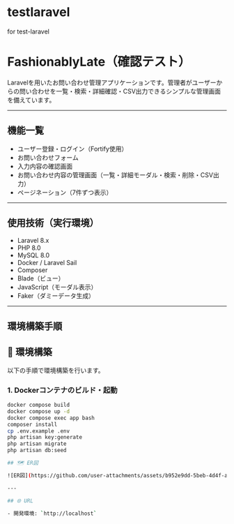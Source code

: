 # testlaravel
for test-laravel
# FashionablyLate（確認テスト）

Laravelを用いたお問い合わせ管理アプリケーションです。管理者がユーザーからの問い合わせを一覧・検索・詳細確認・CSV出力できるシンプルな管理画面を備えています。

---

##  機能一覧
- ユーザー登録・ログイン（Fortify使用）
- お問い合わせフォーム
- 入力内容の確認画面
- お問い合わせ内容の管理画面（一覧・詳細モーダル・検索・削除・CSV出力）
- ページネーション（7件ずつ表示）

---

##  使用技術（実行環境）
- Laravel 8.x
- PHP 8.0
- MySQL 8.0
- Docker / Laravel Sail
- Composer
- Blade（ビュー）
- JavaScript（モーダル表示）
- Faker（ダミーデータ生成）

---

## 環境構築手順

## 🔧 環境構築

以下の手順で環境構築を行います。

### 1. Dockerコンテナのビルド・起動

```bash
docker compose build
docker compose up -d
docker compose exec app bash
composer install
cp .env.example .env
php artisan key:generate
php artisan migrate
php artisan db:seed

## 🗺 ER図

![ER図](https://github.com/user-attachments/assets/b952e9dd-5beb-4d4f-a6f2-b0b3246b4ef3)

---

## 🌐 URL

- 開発環境: `http://localhost`
